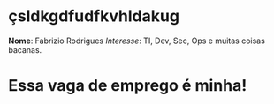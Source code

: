 # çsldkgdfudfkvhldakug

**Nome**: Fabrizio Rodrigues
*Interesse*: TI, Dev, Sec, Ops e muitas coisas bacanas.

# Essa vaga de emprego é minha!
